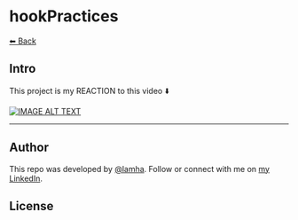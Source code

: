 # hookPractices

[⬅ Back](../README.md)

## Intro 
This project is my REACTION to this video ⬇️

<div>
  <a href="https://www.youtube.com/watch?v=NZEUDJvpQMM"><img src="https://img.youtube.com/vi/NZEUDJvpQMM/0.jpg" alt="IMAGE ALT TEXT"></a>
</div>


---
## Author

This repo was developed by [@lamha](https://github.com/HaLamUs). 
Follow or connect with me on [my LinkedIn](https://www.linkedin.com/in/lamhacs). 

## License
